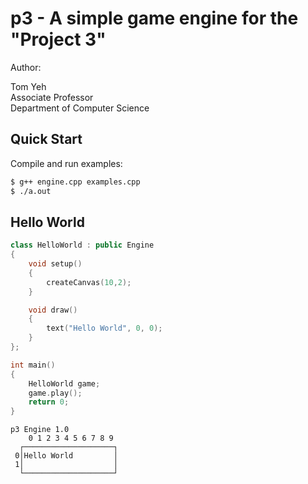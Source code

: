 # p3 - A simple game engine for the "Project 3"

Author:

Tom Yeh\
Associate Professor\
Department of Computer Science

## Quick Start
Compile and run examples:
```bash
$ g++ engine.cpp examples.cpp
$ ./a.out
```

## Hello World
```c++
class HelloWorld : public Engine
{
    void setup()
    {
        createCanvas(10,2);
    }

    void draw()
    {
        text("Hello World", 0, 0);
    }
};

int main()
{
    HelloWorld game;
    game.play();
    return 0;
}
```

```
p3 Engine 1.0
    0 1 2 3 4 5 6 7 8 9
  ┌────────────────────┐
 0│Hello World         │
 1│                    │
  └────────────────────┘
```

